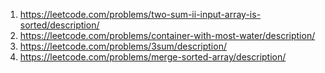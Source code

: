 1. https://leetcode.com/problems/two-sum-ii-input-array-is-sorted/description/
2. https://leetcode.com/problems/container-with-most-water/description/
3. https://leetcode.com/problems/3sum/description/
4. https://leetcode.com/problems/merge-sorted-array/description/